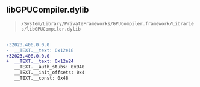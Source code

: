 ## libGPUCompiler.dylib

> `/System/Library/PrivateFrameworks/GPUCompiler.framework/Libraries/libGPUCompiler.dylib`

```diff

-32023.406.0.0.0
-  __TEXT.__text: 0x12e18
+32023.408.0.0.0
+  __TEXT.__text: 0x12e24
   __TEXT.__auth_stubs: 0x940
   __TEXT.__init_offsets: 0x4
   __TEXT.__const: 0x48

```
